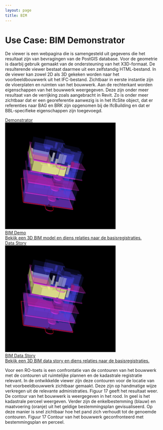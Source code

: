 ```yaml
---
layout: page
title: BIM
---
```


# Use Case: BIM Demonstrator

De viewer is een webpagina die is samengesteld uit gegevens die het resultaat zijn van bevragingen van de PostGIS database. Voor de geometrie is daarbij gebruik gemaakt van de ondersteuning van het X3D-formaat. De resulterende viewer bestaat daarmee uit een zelfstandig HTML-bestand. In de viewer kan zowel 2D als 3D gekeken worden naar het voorbeeldbouwwerk uit het IFC-bestand. Zichtbaar in eerste instantie zijn de vloerplaten en ruimten van het bouwwerk. Aan de rechterkant worden eigenschappen van het bouwwerk weergegeven. Deze zijn onder meer resultaat van de verrijking zoals aangebracht in Revit. Zo is onder meer zichtbaar dat er een georeferentie aanwezig is in het IfcSite object, dat er referenties naar BAG en BRK zijn opgenomen bij de IfcBuilding en dat er BBL-specifieke eigenschappen zijn toegevoegd.

<div class="cards-wrapper">
  <a href="/innovatie/bim/demonstrator">
    <div class="card">
      <div class="card-type">Demonstrator</div>
      <img class="card-image" src="/innovatie/bim/bim.png">
      <div class="card-title">BIM Demo</div>
      <div class="card-description">Bekijk een 3D BIM model en diens relaties naar de basisregistraties.</div>
    </div>
  </a>

  <a href="https://data.labs.kadaster.nl/directie-bouw/-/stories/bim-demo">
    <div class="card">
      <div class="card-type">Data Story</div>
      <img class="card-image" src="/innovatie/bim/bim.png">
      <div class="card-title">BIM Data Story</div>
      <div class="card-description">Bekijk een 3D BIM data story en diens relaties naar de basisregistraties.</div>
    </div>
  </a>

</div>

Voor een RO-toets is een confrontatie van de contouren van het bouwwerk met de contouren uit ruimtelijke plannen en de kadastrale registratie relevant. In de ontwikkelde viewer zijn deze contouren voor de locatie van het voorbeeldbouwwerk zichtbaar gemaakt. Deze zijn op handmatige wijze verkregen uit de relevante administraties. Figuur 17 geeft het resultaat weer. De contour van het bouwwerk is weergegeven in het rood. In geel is het kadastrale perceel weergeven. Verder zijn de enkelbestemming (blauw) en maatvoering (oranje) uit het geldige bestemmingsplan gevisualiseerd. Op deze manier is snel zichtbaar hoe het pand zich verhoudt tot de genoemde contouren.
Figuur 17 Contour van het bouwwerk geconfronteerd met bestemmingsplan en perceel.